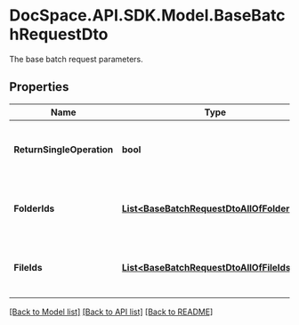 # DocSpace.API.SDK.Model.BaseBatchRequestDto
The base batch request parameters.

## Properties

Name | Type | Description | Notes
------------ | ------------- | ------------- | -------------
**ReturnSingleOperation** | **bool** | Specifies whether to return only the current operation | [optional] 
**FolderIds** | [**List&lt;BaseBatchRequestDtoAllOfFolderIds&gt;**](BaseBatchRequestDtoAllOfFolderIds.md) | The list of folder IDs of the base batch request. | [optional] 
**FileIds** | [**List&lt;BaseBatchRequestDtoAllOfFileIds&gt;**](BaseBatchRequestDtoAllOfFileIds.md) | The list of file IDs of the base batch request. | [optional] 

[[Back to Model list]](../README.md#documentation-for-models) [[Back to API list]](../README.md#documentation-for-api-endpoints) [[Back to README]](../README.md)

